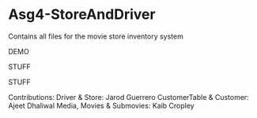 # Asg4-StoreAndDriver
Contains all files for the movie store inventory system

DEMO

STUFF

STUFF

Contributions:
Driver & Store: Jarod Guerrero
CustomerTable & Customer: Ajeet Dhaliwal
Media, Movies & Submovies: Kaib Cropley
